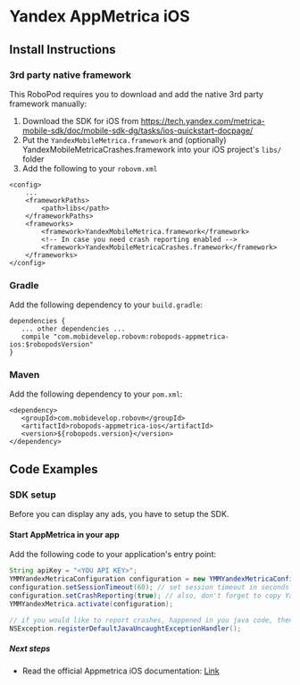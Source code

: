 # Yandex AppMetrica iOS

## Install Instructions

### 3rd party native framework
This RoboPod requires you to download and add the native 3rd party framework manually:

1. Download the SDK for iOS from https://tech.yandex.com/metrica-mobile-sdk/doc/mobile-sdk-dg/tasks/ios-quickstart-docpage/
2. Put the `YandexMobileMetrica.framework` and (optionally) YandexMobileMetricaCrashes.framework into your iOS project's `libs/` folder
3. Add the following to your `robovm.xml`

```
<config>
    ...
    <frameworkPaths>
        <path>libs</path>
    </frameworkPaths>
    <frameworks>
        <framework>YandexMobileMetrica.framework</framework>
        <!-- In case you need crash reporting enabled -->
        <framework>YandexMobileMetricaCrashes.framework</framework>
    </frameworks>
</config>
```

### Gradle

Add the following dependency to your `build.gradle`:

```
dependencies {
   ... other dependencies ...
   compile "com.mobidevelop.robovm:robopods-appmetrica-ios:$robopodsVersion"
}
```

### Maven

Add the following dependency to your `pom.xml`:

```
<dependency>
   <groupId>com.mobidevelop.robovm</groupId>
   <artifactId>robopods-appmetrica-ios</artifactId>
   <version>${robopods.version}</version>
</dependency>
```

## Code Examples

### SDK setup

Before you can display any ads, you have to setup the SDK.

#### Start AppMetrica in your app

Add the following code to your application's entry point:

```Java
String apiKey = "<YOU API KEY>";
YMMYandexMetricaConfiguration configuration = new YMMYandexMetricaConfiguration(apiKey);
configuration.setSessionTimeout(60); // set session timeout in seconds
configuration.setCrashReporting(true); // also, don't forget to copy YandexMobileMetricaCrashes.framework
YMMYandexMetrica.activate(configuration);

// if you would like to report crashes, happened in you java code, then don't forget to register default handler:
NSException.registerDefaultJavaUncaughtExceptionHandler();

```

##### Next steps

- Read the official Appmetrica iOS documentation: [Link](https://tech.yandex.com/metrica-mobile-sdk/doc/mobile-sdk-dg/concepts/ios-operations-docpage/)
